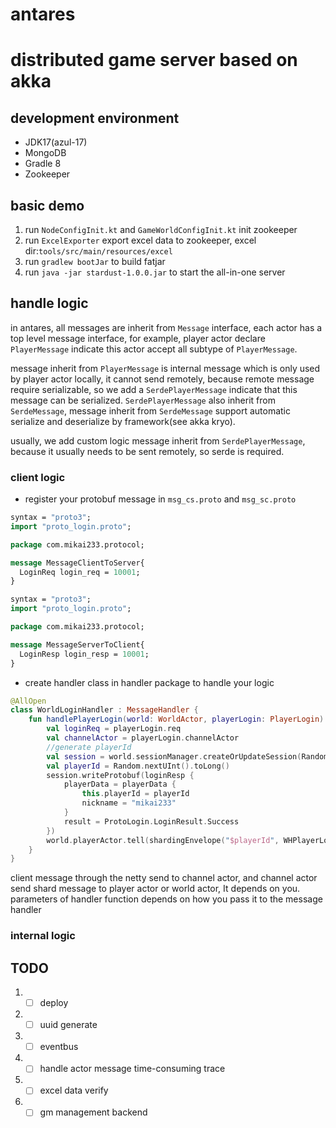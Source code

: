 # antares

# distributed game server based on akka

## development environment

- JDK17(azul-17)
- MongoDB
- Gradle 8
- Zookeeper

## basic demo

1. run  `NodeConfigInit.kt` and `GameWorldConfigInit.kt` init zookeeper
2. run `ExcelExporter` export excel data to zookeeper, excel dir:`tools/src/main/resources/excel`
3. run `gradlew bootJar` to build fatjar
4. run `java -jar stardust-1.0.0.jar` to start the all-in-one server

## handle logic

in antares, all messages are inherit from `Message` interface, each actor has a top level message
interface, for example, player actor declare `PlayerMessage` indicate this actor accept all subtype
of `PlayerMessage`.

message inherit from `PlayerMessage` is internal message which is only used by player actor locally, it
cannot send remotely,
because remote message require serializable, so we add a `SerdePlayerMessage` indicate that this message can be
serialized.
`SerdePlayerMessage` also inherit from `SerdeMessage`, message inherit from `SerdeMessage` support automatic
serialize and deserialize by framework(see akka kryo).

usually, we add custom logic message inherit from `SerdePlayerMessage`, because it usually needs to be sent remotely,
so serde is required.

### client logic

- register your protobuf message in `msg_cs.proto` and `msg_sc.proto`

```protobuf
syntax = "proto3";
import "proto_login.proto";

package com.mikai233.protocol;

message MessageClientToServer{
  LoginReq login_req = 10001;
}
```

```protobuf
syntax = "proto3";
import "proto_login.proto";

package com.mikai233.protocol;

message MessageServerToClient{
  LoginResp login_resp = 10001;
}
```

- create handler class in handler package to handle your logic

```kotlin
@AllOpen
class WorldLoginHandler : MessageHandler {
    fun handlePlayerLogin(world: WorldActor, playerLogin: PlayerLogin) {
        val loginReq = playerLogin.req
        val channelActor = playerLogin.channelActor
        //generate playerId
        val session = world.sessionManager.createOrUpdateSession(Random.nextUInt().toLong(), channelActor)
        val playerId = Random.nextUInt().toLong()
        session.writeProtobuf(loginResp {
            playerData = playerData {
                this.playerId = playerId
                nickname = "mikai233"
            }
            result = ProtoLogin.LoginResult.Success
        })
        world.playerActor.tell(shardingEnvelope("$playerId", WHPlayerLogin("mikai233", playerId, world.worldId)))
    }
}
```

client message through the netty send to channel actor, and channel actor send shard message to player actor
or world actor, It depends on you. parameters of handler function depends on how you pass it to the message handler

### internal logic

## TODO

1.
    - [ ] deploy
2.
    - [ ] uuid generate
3.
    - [ ] eventbus
4.
    - [ ] handle actor message time-consuming trace
5.
    - [ ] excel data verify
6.
    - [ ] gm management backend
